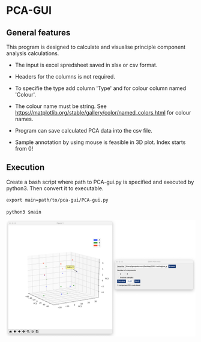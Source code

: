 # PCA-GUI

## General features 

This program is designed to calculate and visualise principle component analysis calculations. 

* The input is excel spredsheet saved in xlsx or csv format. 

* Headers for the columns is not required. 

* To specifie the type add column 'Type' and for colour column named 'Colour'.

* The colour name must be string. See https://matplotlib.org/stable/gallery/color/named_colors.html for colour names. 

* Program can save calculated PCA data into the csv file. 

* Sample annotation by using mouse is feasible in 3D plot. Index starts from 0!

## Execution

Create a bash script where path to PCA-gui.py is specified and executed by python3. Then convert it to executable.  

```
export main=path/to/pca-gui/PCA-gui.py

python3 $main 
```

![Algorithm schema](./pca-gui.png)

